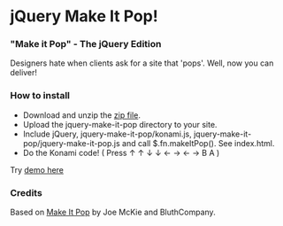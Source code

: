jQuery Make It Pop! 
====================

### "Make it Pop" - The jQuery Edition

Designers hate when clients ask for a site that 'pops'. Well, now you can deliver!

### How to install
* Download and unzip the <a href="https://github.com/kosinix/jquery-make-it-pop/archive/master.zip">zip file</a>.
* Upload the jquery-make-it-pop directory to your site.
* Include jQuery, jquery-make-it-pop/konami.js, jquery-make-it-pop/jquery-make-it-pop.js and call $.fn.makeItPop(). See index.html.
* Do the Konami code! ( Press ↑ ↑ ↓ ↓ ← → ← → B A )

Try [demo here](http://www.kosinix.com/jquery-make-it-pop/)

### Credits
Based on [Make It Pop](https://github.com/joemckie/make-it-pop) by Joe McKie and BluthCompany.